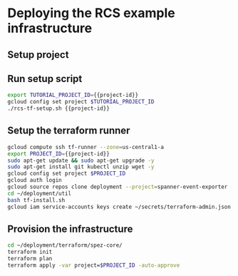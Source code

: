 # Deploying the RCS example infrastructure

## Setup project

<walkthrough-project-setup billing="true"></walkthrough-project-setup>

## Run setup script

```sh
export TUTORIAL_PROJECT_ID={{project-id}}
gcloud config set project $TUTORIAL_PROJECT_ID
./rcs-tf-setup.sh {{project-id}}

```

## Setup the terraform runner

```sh
gcloud compute ssh tf-runner --zone=us-central1-a
export PROJECT_ID={{project-id}}
sudo apt-get update && sudo apt-get upgrade -y
sudo apt-get install git kubectl unzip wget -y
gcloud config set project $PROJECT_ID
gcloud auth login
gcloud source repos clone deployment --project=spanner-event-exporter
cd ~/deployment/util
bash tf-install.sh
gcloud iam service-accounts keys create ~/secrets/terraform-admin.json --iam-account=terraform-admin@$PROJECT_ID.iam.gserviceaccount.com

```

## Provision the infrastructure

```sh
cd ~/deployment/terraform/spez-core/
terraform init
terraform plan
terraform apply -var project=$PROJECT_ID -auto-approve

```

